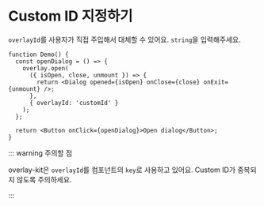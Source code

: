 # Custom ID 지정하기

`overlayId`를 사용자가 직접 주입해서 대체할 수 있어요. `string`을 입력해주세요.

```tsx
function Demo() {
  const openDialog = () => {
    overlay.open(
      ({ isOpen, close, unmount }) => {
        return <Dialog opened={isOpen} onClose={close} onExit={unmount} />;
      },
      { overlayId: 'customId' }
    );
  };

  return <Button onClick={openDialog}>Open dialog</Button>;
}
```

::: warning 주의할 점

overlay-kit은 `overlayId`를 컴포넌트의 `key`로 사용하고 있어요. Custom ID가 중복되지 않도록 주의하세요.

:::